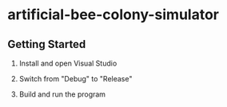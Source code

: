 # artificial-bee-colony-simulator

## Getting Started

1. Install and open Visual Studio

2. Switch from "Debug" to "Release"

3. Build and run the program
